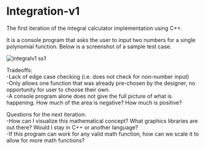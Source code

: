 # Integration-v1
The first iteration of the integral calculator implementation using C++. <br />

It is a console program that asks the user to input two numbers for a single polynomial function. Below is a screenshot of a sample test case. <br /> 

![integralv1 ss1](https://user-images.githubusercontent.com/37645455/149686522-7ee3a9c4-4526-4cbf-b14a-519cc4c35716.JPG)


Tradeoffs: <br />
-Lack of edge case checking (i.e. does not check for non-number input)  <br />
-Only allows one function that was already pre-chosen by the designer, no opportunity for user to choose their own.  <br />
-A console program alone does not give the full picture of what is happening. How much of the area is negative? How much is positive?  <br />

Questions for the next iteration:  <br />
-How can I visualize this mathematical concept? What graphics libraries are out there? Would I stay in C++ or another language?  <br />
-If this program can work for any valid math function, how can we scale it to allow for more math functions?  <br />




